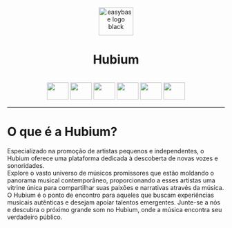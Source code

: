 <br />
<p align="center">
  <a href="https://easybase.io">
    <img src="https://img001.prntscr.com/file/img001/wEHImfhOTUeUBIlTJXgZCQ.png" alt="easybase logo black" width="80" height="65">
  </a>
</p>
<h1 align="center">Hubium</h1>

<br/>
<div align="center">
  <img height="40" width="50" src="https://cdn.jsdelivr.net/gh/devicons/devicon/icons/handlebars/handlebars-original.svg" />
  <img height="40" width="50" src="https://cdn.jsdelivr.net/gh/devicons/devicon/icons/javascript/javascript-plain.svg" />
  <img height="40" width="50" src="https://cdn.jsdelivr.net/gh/devicons/devicon/icons/jquery/jquery-original.svg" />
  <img height="40" width="50" src="https://cdn.jsdelivr.net/gh/devicons/devicon/icons/sequelize/sequelize-original.svg" />
  <img height="40" width="50" src="https://cdn.jsdelivr.net/gh/devicons/devicon/icons/babel/babel-original.svg" />
  <img height="40" width="50" src="https://cdn.jsdelivr.net/gh/devicons/devicon/icons/webpack/webpack-original.svg" />
</div>
<hr>
<!--Descrição-->
<h1>O que é a Hubium?</h1>
<p>Especializado na promoção de artistas pequenos e independentes, o Hubium oferece uma plataforma dedicada à descoberta de novas vozes e sonoridades. <br/> Explore o vasto universo de músicos promissores que estão moldando o panorama musical contemporâneo, proporcionando a esses artistas uma vitrine única para compartilhar suas paixões e narrativas através da música. <br/> O Hubium é o ponto de encontro para aqueles que buscam experiências musicais autênticas e desejam apoiar talentos emergentes. Junte-se a nós e descubra o próximo grande som no Hubium, onde a música encontra seu verdadeiro público.</p>

          
